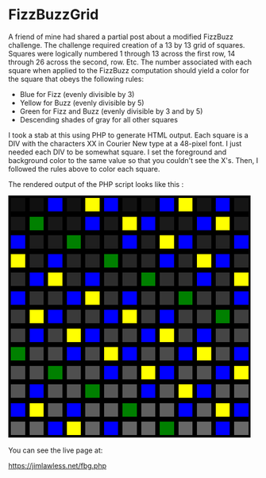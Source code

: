 # FizzBuzzGrid

A friend of mine had shared a partial post about a modified FizzBuzz challenge.  The challenge required creation of a 13 by 13 grid of squares. Squares were logically numbered 1 through 13 across the first row, 14 through 26 across the second, row.  Etc.  The number associated with each square when applied to the FizzBuzz computation should yield a color for the square that obeys the following rules:

- Blue for Fizz (evenly divisible by 3)
- Yellow for Buzz (evenly divisible by 5)
- Green for Fizz and Buzz (evenly divisible by 3 and by 5)
- Descending shades of gray for all other squares

I took a stab at this using PHP to generate HTML output.  Each square is a DIV with the characters XX in Courier New type at a 48-pixel font.  I just needed each DIV to be somewhat square.  I set the foreground and background color to the same value so that you couldn't see the X's.  Then, I followed the rules above to color each square.

The rendered output of the PHP script looks like this :

<img src="https://github.com/jimlawless/fizzbuzzgrid/blob/main/fbg_rendered.png">

You can see the live page at:

https://jimlawless.net/fbg.php
